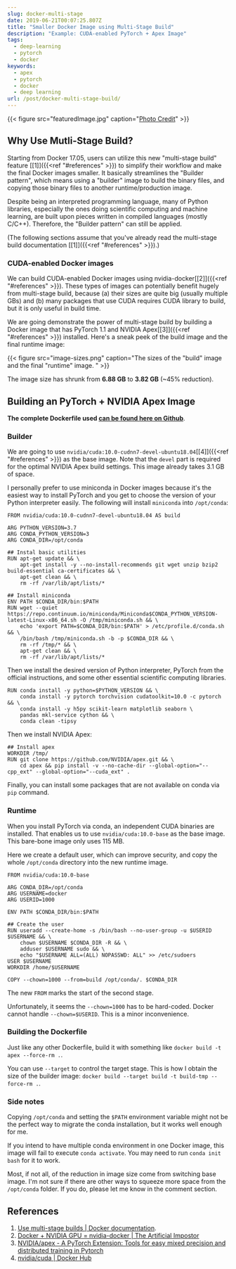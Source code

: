 ```yaml
---
slug: docker-multi-stage
date: 2019-06-21T00:07:25.807Z
title: "Smaller Docker Image using Multi-Stage Build"
description: "Example: CUDA-enabled PyTorch + Apex Image"
tags:
  - deep-learning
  - pytorch
  - docker
keywords:
  - apex
  - pytorch
  - docker
  - deep learning
url: /post/docker-multi-stage-build/
---
```


{{< figure src="featuredImage.jpg" caption="[Photo Credit](https://unsplash.com/photos/C2M7DWL2fDk)" >}}

## Why Use Mutli-Stage Build?

Starting from Docker 17.05, users can utilize this new "multi-stage build" feature [[1]]({{<ref "#references" >}}) to simplify their workflow and make the final Docker images smaller. It basically streamlines the "Builder pattern", which means using a "builder" image to build the binary files, and copying those binary files to another runtime/production image.

Despite being an interpreted programming language, many of Python libraries, especially the ones doing scientific computing and machine learning, are built upon pieces written in compiled languages (mostly C/C++). Therefore, the "Builder pattern" can still be applied.

(The following sections assume that you've already read the multi-stage build documentation [[1]]({{<ref "#references" >}}).)

### CUDA-enabled Docker images

We can build CUDA-enabled Docker images using nvidia-docker[[2]]({{<ref "#references" >}}). These types of images can potentially benefit hugely from multi-stage build, because (a) their sizes are quite big (usually multiple GBs) and (b) many packages that use CUDA requires CUDA library to build, but it is only useful in build time.

We are going demonstrate the power of multi-stage build by building a Docker image that has PyTorch 1.1 and NVIDIA Apex[[3]]({{<ref "#references" >}}) installed. Here's a sneak peek of the build image and the final runtime image:

{{< figure src="image-sizes.png" caption="The sizes of the \"build\" image and the final \"runtime\" image. " >}}

The image size has shrunk from **6.88 GB** to **3.82 GB** (~45% reduction).

## Building an PyTorch + NVIDIA Apex Image

**The complete Dockerfile used [can be found here on Github](https://github.com/ceshine/Dockerfiles/blob/master/cuda/pytorch-apex/Dockerfile)**.

### Builder

We are going to use `nvidia/cuda:10.0-cudnn7-devel-ubuntu18.04`[[4]]({{<ref "#references" >}}) as the base image. Note that the `devel` part is required for the optimal NVIDIA Apex build settings. This image already takes 3.1 GB of space.

I personally prefer to use miniconda in Docker images because it's the easiest way to install PyTorch and you get to choose the version of your Python interpreter easily. The following will install `miniconda` into `/opt/conda`:

```
FROM nvidia/cuda:10.0-cudnn7-devel-ubuntu18.04 AS build

ARG PYTHON_VERSION=3.7
ARG CONDA_PYTHON_VERSION=3
ARG CONDA_DIR=/opt/conda

## Instal basic utilities
RUN apt-get update && \
    apt-get install -y --no-install-recommends git wget unzip bzip2 build-essential ca-certificates && \
    apt-get clean && \
    rm -rf /var/lib/apt/lists/*

## Install miniconda
ENV PATH $CONDA_DIR/bin:$PATH
RUN wget --quiet https://repo.continuum.io/miniconda/Miniconda$CONDA_PYTHON_VERSION-latest-Linux-x86_64.sh -O /tmp/miniconda.sh && \
    echo 'export PATH=$CONDA_DIR/bin:$PATH' > /etc/profile.d/conda.sh && \
    /bin/bash /tmp/miniconda.sh -b -p $CONDA_DIR && \
    rm -rf /tmp/* && \
    apt-get clean && \
    rm -rf /var/lib/apt/lists/*
```

Then we install the desired version of Python interpreter, PyTorch from the official instructions, and some other essential scientific computing libraries.

```
RUN conda install -y python=$PYTHON_VERSION && \
    conda install -y pytorch torchvision cudatoolkit=10.0 -c pytorch && \
    conda install -y h5py scikit-learn matplotlib seaborn \
    pandas mkl-service cython && \
    conda clean -tipsy
```

Then we install NVIDIA Apex:

```
## Install apex
WORKDIR /tmp/
RUN git clone https://github.com/NVIDIA/apex.git && \
    cd apex && pip install -v --no-cache-dir --global-option="--cpp_ext" --global-option="--cuda_ext" .
```

Finally, you can install some packages that are not available on conda via `pip` command.

### Runtime

When you install PyTorch via conda, an independent CUDA binaries are installed. That enables us to use `nvidia/cuda:10.0-base` as the base image. This bare-bone image only uses 115 MB.

Here we create a default user, which can improve security, and copy the whole `/opt/conda` directory into the new runtime image.

```
FROM nvidia/cuda:10.0-base

ARG CONDA_DIR=/opt/conda
ARG USERNAME=docker
ARG USERID=1000

ENV PATH $CONDA_DIR/bin:$PATH

## Create the user
RUN useradd --create-home -s /bin/bash --no-user-group -u $USERID $USERNAME && \
    chown $USERNAME $CONDA_DIR -R && \
    adduser $USERNAME sudo && \
    echo "$USERNAME ALL=(ALL) NOPASSWD: ALL" >> /etc/sudoers
USER $USERNAME
WORKDIR /home/$USERNAME

COPY --chown=1000 --from=build /opt/conda/. $CONDA_DIR
```

The new `FROM` marks the start of the second stage.

Unfortunately, it seems the `--chown=1000` has to be hard-coded. Docker cannot handle `--chown=$USERID`. This is a minor inconvenience.

### Building the Dockerfile

Just like any other Dockerfile, build it with something like `docker build -t apex --force-rm .`.

You can use `--target` to control the target stage. This is how I obtain the size of the builder image: `docker build --target build -t build-tmp --force-rm .`.

### Side notes

Copying `/opt/conda` and setting the `$PATH` environment variable might not be the perfect way to migrate the conda installation, but it works well enough for me.

If you intend to have multiple conda environment in one Docker image, this image will fail to execute `conda activate`. You may need to run `conda init bash` for it to work.

Most, if not all, of the reduction in image size come from switching base image. I'm not sure if there are other ways to squeeze more space from the `/opt/conda` folder. If you do, please let me know in the comment section.

## References

1. [Use multi-stage builds | Docker documentation](https://docs.docker.com/develop/develop-images/multistage-build/).
2. [Docker + NVIDIA GPU = nvidia-docker | The Artificial Impostor](https://medium.com/the-artificial-impostor/docker-nvidia-gpu-nvidia-docker-808b23e1657)
3. [NVIDIA/apex - A PyTorch Extension: Tools for easy mixed precision and distributed training in Pytorch ](https://github.com/NVIDIA/apex)
4. [nvidia/cuda | Docker Hub](https://hub.docker.com/r/nvidia/cuda/)
